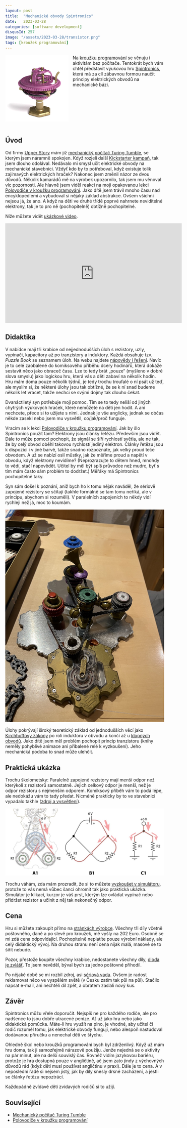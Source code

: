 ```yaml
---
layout: post
title:  "Mechanické obvody Spintronics"
date:   2023-03-28
categories: [software development]
disqusId: 257
image: "/assets/2023-03-28/transistor.png"
tags: [kroužek programování]
---
```


<div style="float: left; margin: 0 1em 1em 0; text-align: center;"><img src="/assets/2023-03-28/transistor.png" /></div>

Na [kroužku programování](/tag/krou%C5%BEek-programov%C3%A1n%C3%AD) se věnuju i aktivitám bez počítače.
Tentokrát bych vám chtěl představit výukovou hru [Spintronics](https://upperstory.com/spintronics/), která má za cíl zábavnou formou naučit principy elektrických obvodů na mechanické bázi.

<div style="clear:both"></div>
<!--more-->

## Úvod


Od firmy [Upper Story](https://upperstory.com) mám již [mechanický počítač Turing Tumble](/software%20development/2021/10/20/mechanicky-pocitac-turing-tumble.html),
se kterým jsem náramně spokojen.
Když rozjeli další [Kickstarter kampaň](https://www.kickstarter.com/projects/upperstory/spintronics-build-mechanical-circuits), tak jsem dlouho odolával.
Nedávalo mi smysl učit elektrické obvody na mechanické stavebnici.
Vždyť kdo by to potřeboval, když existuje tolik zajímavých elektrických hraček?
Nakonec jsem změnil názor ze dvou důvodů.
Několik kamarádů mě na výrobek upozornilo, tak jsem mu věnoval víc pozornosti.
Ale hlavně jsem viděl reakci na moji opakovanou lekci [Polovodiče v kroužku programování](/software%20development/2020/06/29/polovodice-v-krouzku-programovani.html).
Jako dítě jsem trávil mnoho času nad encyklopediemi a vybudoval si nějaký základ abstrakce.
Ovšem všichni nejsou já, že ano.
A když na děti ve druhé třídě poprvé nahrnete neviditelné elektrony, tak je to pro ně (pochopitelně) obtížně pochopitelné.

Níže můžete vidět [ukázkové video](https://www.youtube.com/watch?v=957kZIBKob8).

<iframe width="560" height="315" src="https://www.youtube.com/embed/957kZIBKob8" title="YouTube video player" frameborder="0" allow="accelerometer; autoplay; clipboard-write; encrypted-media; gyroscope; picture-in-picture; web-share" allowfullscreen></iframe>


## Didaktika

V nabídce mají tři krabice od nejjednodušších úloh s rezistory, uzly, vypínači, kapacitory až po tranzistory a induktory.
Každá obsahuje tzv. _Puzzle Book_ se seznamem úloh.
Na webu najdete [nápovědy i řešení](https://upperstory.com/spintronics/solutions/).
Navíc je to celé zaobalené do komiksového příběhu dcery hodinářů, která dokáže sestavit něco jako obraceč času. 
Lze to tedy brát „pouze“ (myšleno v dobré slova smyslu) jako logickou hru, která vás a děti zabaví na několik hodin.
Hru mám doma pouze několik týdnů, je tedy trochu troufalé o ní psát už teď, ale myslím si, že některé úlohy jsou tak obtížné,
že se k ní snad budeme několik let vracet, takže nechci se svými dojmy tak dlouho čekat.

Dvanáctiletý syn potřebuje moji pomoc.
Tím se to tedy neliší od jiných chytrých výukových hraček, které nemůžete na děti jen hodit.
A ani nechcete, přece si to užijete s nimi.
Jednak je vše anglicky, jednak se občas někde zasekl nebo jsem mu vysvětlil, co/jak/proč funguje.

Vracím se k lekci [Polovodiče v kroužku programování](/software%20development/2020/06/29/polovodice-v-krouzku-programovani.html).
Jak by šlo Spintronics použít tam?
Elektrony jsou články řetězu.
Především jsou vidět.
Dále to může pomoci pochopit, že signál se šíří rychlostí světla, ale ne tak, že by celý obvod oběhl takovou rychlostí jediný elektron.
Články řetězu jsou k dispozici i v jiné barvě, takže snadno rozpoznáte, jak velký proud teče obvodem.
A už se nabízí oslí můstky, jak že měříme proud a napětí v obvodu, když elektrony nevidíme? (Neprozrazujte to dětem hned, mnohdy to vědí, stačí 
napovědět. Učitel by měl být spíš průvodce než mudrc, byť s tím mám často sám problém to dodržet.)
Měřáky má Spintronics pochopitelně taky.

Syn sám došel k poznání, aniž bych ho k tomu nějak naváděl, že sériově zapojené rezistory se sčítají
(takhle formálně se tam tomu neříká, ale v principu, abychom si rozuměli). V paralelních zapojeních to někdy vidí rychleji než já, moc to koumám.

![](/assets/2023-03-28/spintronics.jpeg)

Úlohy pokrývají široký teoretický základ od jednodušších věcí jako [Kirchhoffovy zákony](https://cs.wikipedia.org/wiki/Kirchhoffovy_z%C3%A1kony) 
po roli induktoru v obvodu a končí až u [klopných obvodů](https://cs.wikipedia.org/wiki/Bistabiln%C3%AD_klopn%C3%BD_obvod).
Jako dítě jsem měl problém pochopit princip tranzistoru (knihy neměly pohyblivé animace ani přibalené relé k vyzkoušení).
Jeho mechanická podoba to snad může ulehčit. 


## Praktická ukázka

Trochu školometsky: Paralelně zapojené rezistory mají menší odpor než kterýkoli z rezistorů samostatně.
Jejich celkový odpor je menší, než je odpor rezistoru s nejmenším odporem.
Komiksový příběh vám to podá lépe, ale nedokážu vám to tady předat.
Nicméně prakticky by to ve stavebnici vypadalo takhle ([zdroj a vysvětlení](https://upperstory.com/spintronics/science/#circuitdiagrams)).

![](/assets/2023-03-28/parallel-science-circuit-a.jpg)

Trochu váhám, zda mám prozradit, že si to můžete [vyzkoušet v simulátoru](https://simulator.spintronics.com/?linkID=33),
protože to vás nemá vůbec šanci ohromit tak jako praktická ukázka.
Simulátor je klikací, kurzor je váš prst, kterým lze ovládat vypínač nebo přidržet rezistor a učinit z něj tak nekonečný odpor.


## Cena

Hru si můžete zakoupit přímo na [stránkách výrobce](https://store-eu.upperstory.com/collections/spintronics).
Všechny tři díly včetně poštovného, daně a po slevě pro kroužek, mě vyšly na 202 Euro.
Osobně se mi zdá cena odpovídající.
Pochopitelně neplatíte pouze výrobní náklady, ale celý didaktický vývoj.
Na druhou stranu není cena nijak malá, masově se to šířit nebude.

Pozor, přestože koupíte všechny krabice, nedostanete všechny díly, [dioda je zvlášť](https://store-eu.upperstory.com/collections/spintronic-parts/products/spintronic-diode).
To jsem nevěděl, býval bych za jedno poštovné přihodil.

Po nějaké době se mi rozbil zdroj, asi [sériová vada](https://community.spintronics.com/t/problem-with-the-battery-skipping/153).
Ovšem je radost reklamovat něco ve vyspělém světě (v Česku zatím tak půl na půl).
Stačilo napsat e-mail, ani nechtěli díl zpět, a obratem zaslali nový kus.


## Závěr

Spintronics můžu vřele doporučit.
Nejspíš ne pro každého rodiče, ale pro nadšence to jsou dobře utracené peníze.
Ať už jako hra nebo jako didaktická pomůcka.
Máte-li hru využít na plno, je vhodné, aby učitel či rodič rozuměl tomu, jak elektrické obvody fungují,
nebo alespoň nastudoval dodávanou příručku a nenechal děti ve štychu.

Ohledně škol nebo kroužků programování bych byl zdrženlivý.
Když už mám hru doma, tak ji samozřejmě nárazově použiju.
Jenže nejedná se o aktivity na pár minut, ale na delší souvislý čas.
Rovněž vidím jazykovou bariéru, protože je hra dostupná pouze v angličtině, ač jsem zato jindy z výchovných důvodů rád (když děti musí používat angličtinu v praxi).
Dále je to cena.
A v neposlední řadě si nejsem jistý, jak by díly snesly drsné zacházení, a jestli se články řetězu nepoztrácí.

Každopádně zvídavé děti zvídavých rodičů si to užijí.


## Související

- [Mechanický počítač Turing Tumble](/software%20development/2021/10/20/mechanicky-pocitac-turing-tumble.html)
- [Polovodiče v kroužku programování](/software%20development/2020/06/29/polovodice-v-krouzku-programovani.html)

